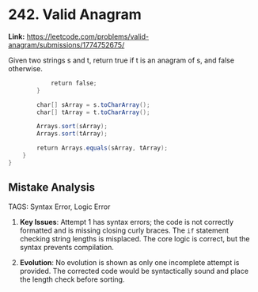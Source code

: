 # 242. Valid Anagram

**Link:** https://leetcode.com/problems/valid-anagram/submissions/1774752675/

Given two strings s and t, return true if t is an anagram of s, and false otherwise.

```java
            return false;
        }

        char[] sArray = s.toCharArray();
        char[] tArray = t.toCharArray();

        Arrays.sort(sArray);
        Arrays.sort(tArray);

        return Arrays.equals(sArray, tArray);
    }
}

```

## Mistake Analysis

TAGS: Syntax Error, Logic Error

1. **Key Issues**: Attempt 1 has syntax errors; the code is not correctly formatted and is missing closing curly braces. The `if` statement checking string lengths is misplaced.  The core logic is correct, but the syntax prevents compilation.


2. **Evolution**: No evolution is shown as only one incomplete attempt is provided.  The corrected code would be syntactically sound and place the length check before sorting.

